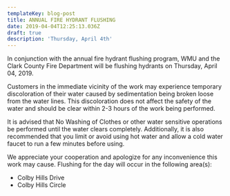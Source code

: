 ```yaml
---
templateKey: blog-post
title: ANNUAL FIRE HYDRANT FLUSHING
date: 2019-04-04T12:25:13.036Z
draft: true
description: 'Thursday, April 4th'
---
```

In conjunction with the annual fire hydrant flushing program, WMU and the Clark County Fire Department will be flushing hydrants on Thursday, April 04, 2019. 

Customers in the immediate vicinity of the work may experience temporary discoloration of their water caused by sedimentation being broken loose from the water lines.  This discoloration does not affect the safety of the water and should be clear within 2-3 hours of the work being performed.  

It is advised that No Washing of Clothes or other water sensitive operations be performed until the water clears completely.  Additionally, it is also recommended that you limit or avoid using hot water and allow a cold water faucet to run a few minutes before using.  

We appreciate your cooperation and apologize for any inconvenience this work may cause.  Flushing for the day will occur in the following area(s):

* Colby Hills Drive
* Colby Hills Circle
